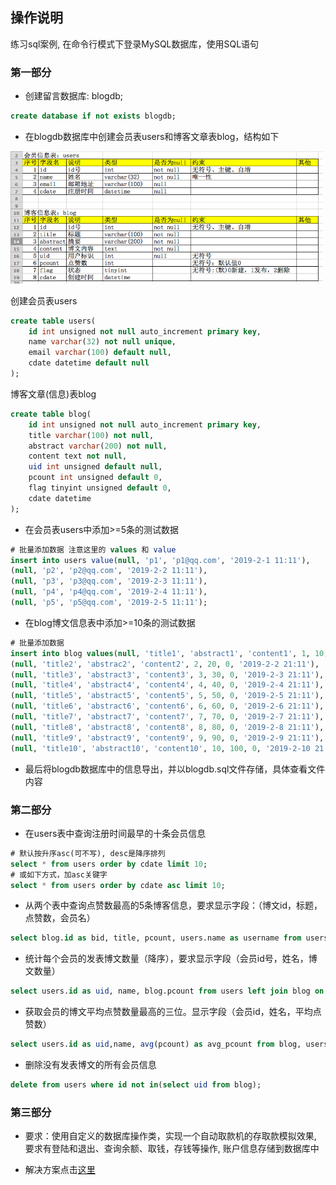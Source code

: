 操作说明
---

练习sql案例, 在命令行模式下登录MySQL数据库，使用SQL语句

### 第一部分

- 创建留言数据库: blogdb;

```sql
create database if not exists blogdb;
```

- 在blogdb数据库中创建会员表users和博客文章表blog，结构如下

<img src='screenshoot/sql1.png' width='500' />

创建会员表users

```sql
create table users(
	id int unsigned not null auto_increment primary key,
	name varchar(32) not null unique,
	email varchar(100) default null,
	cdate datetime default null
);
```

博客文章(信息)表blog

```sql
create table blog(
	id int unsigned not null auto_increment primary key,
	title varchar(100) not null,
	abstract varchar(200) not null,
	content text not null,
	uid int unsigned default null,
	pcount int unsigned default 0,
	flag tinyint unsigned default 0,
	cdate datetime
);
```

- 在会员表users中添加>=5条的测试数据

```sql
# 批量添加数据 注意这里的 values 和 value
insert into users value(null, 'p1', 'p1@qq.com', '2019-2-1 11:11'), 
(null, 'p2', 'p2@qq.com', '2019-2-2 11:11'),
(null, 'p3', 'p3@qq.com', '2019-2-3 11:11'),
(null, 'p4', 'p4@qq.com', '2019-2-4 11:11'),
(null, 'p5', 'p5@qq.com', '2019-2-5 11:11');
```

- 在blog博文信息表中添加>=10条的测试数据

```sql
# 批量添加数据
insert into blog values(null, 'title1', 'abstract1', 'content1', 1, 10, 0, '2019-2-1 21:11'), 
(null, 'title2', 'abstrac2', 'content2', 2, 20, 0, '2019-2-2 21:11'),
(null, 'title3', 'abstract3', 'content3', 3, 30, 0, '2019-2-3 21:11'),
(null, 'title4', 'abstract4', 'content4', 4, 40, 0, '2019-2-4 21:11'),
(null, 'title5', 'abstract5', 'content5', 5, 50, 0, '2019-2-5 21:11'),
(null, 'title6', 'abstract6', 'content6', 6, 60, 0, '2019-2-6 21:11'),
(null, 'title7', 'abstract7', 'content7', 7, 70, 0, '2019-2-7 21:11'),
(null, 'title8', 'abstract8', 'content8', 8, 80, 0, '2019-2-8 21:11'),
(null, 'title9', 'abstract9', 'content9', 9, 90, 0, '2019-2-9 21:11'),
(null, 'title10', 'abstract10', 'content10', 10, 100, 0, '2019-2-10 21:11');
```

- 最后将blogdb数据库中的信息导出，并以blogdb.sql文件存储，具体查看文件内容

### 第二部分

- 在users表中查询注册时间最早的十条会员信息

```sql
# 默认按升序asc(可不写), desc是降序排列
select * from users order by cdate limit 10;
# 或如下方式，加asc关键字
select * from users order by cdate asc limit 10;
```

- 从两个表中查询点赞数最高的5条博客信息，要求显示字段：（博文id，标题，点赞数，会员名） 

```sql
select blog.id as bid, title, pcount, users.name as username from users left join blog on blog.uid = users.id order by pcount desc limit 5;
```

- 统计每个会员的发表博文数量（降序），要求显示字段（会员id号，姓名，博文数量）

```sql
select users.id as uid, name, blog.pcount from users left join blog on blog.uid = users.id order by pcount desc limit 5;
```

- 获取会员的博文平均点赞数量最高的三位。显示字段（会员id，姓名，平均点赞数）

```sql
select users.id as uid,name, avg(pcount) as avg_pcount from blog, users where users.id = blog.uid group by uid order by avg_pcount desc limit 3;
```

- 删除没有发表博文的所有会员信息

```sql
delete from users where id not in(select uid from blog);
```

### 第三部分

- 要求：使用自定义的数据库操作类，实现一个自动取款机的存取款模拟效果, 要求有登陆和退出、查询余额、取钱，存钱等操作, 账户信息存储到数据库中

- 解决方案点击[这里](./db-model)